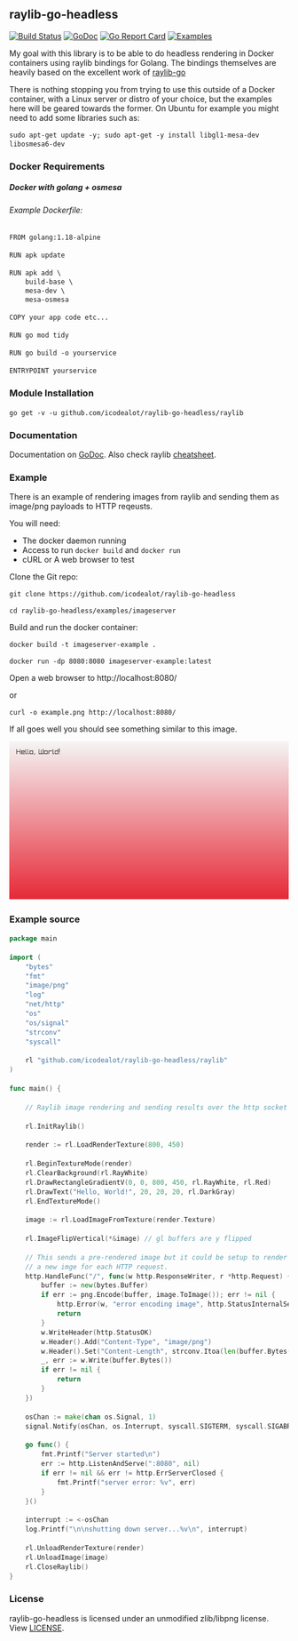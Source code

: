## raylib-go-headless
[![Build Status](https://github.com/icodealot/raylib-go-headless/actions/workflows/build.yml/badge.svg)](https://github.com/icodealot/raylib-go-headless/actions)
[![GoDoc](https://godoc.org/github.com/icodealot/raylib-go-headless/raylib?status.svg)](https://godoc.org/github.com/icodealot/raylib-go-headless/raylib)
[![Go Report Card](https://goreportcard.com/badge/github.com/icodealot/raylib-go)](https://goreportcard.com/report/github.com/icodealot/raylib-go-headless)
[![Examples](https://img.shields.io/badge/learn%20by-examples-0077b3.svg?style=flat-square)](https://github.com/icodealot/raylib-go-headless/tree/master/examples)

My goal with this library is to be able to do headless rendering in Docker containers using raylib bindings for Golang. The bindings themselves are heavily based on the excellent work of [raylib-go](https://github.com/gen2brain/raylib-go)

There is nothing stopping you from trying to use this outside of a Docker container, with a Linux server or distro of your choice, but the examples here will be geared towards the former. On Ubuntu for example you might need to add some libraries such as:

```
sudo apt-get update -y; sudo apt-get -y install libgl1-mesa-dev libosmesa6-dev
```

### Docker Requirements

##### Docker with golang + osmesa

###### Example Dockerfile: 
    
	FROM golang:1.18-alpine
  
    RUN apk update

	RUN apk add \
        build-base \
        mesa-dev \
        mesa-osmesa

    COPY your app code etc...

	RUN go mod tidy

	RUN go build -o yourservice

	ENTRYPOINT yourservice


### Module Installation

    go get -v -u github.com/icodealot/raylib-go-headless/raylib

### Documentation

Documentation on [GoDoc](https://godoc.org/github.com/icodealot/raylib-go-headless/raylib). Also check raylib [cheatsheet](http://www.raylib.com/cheatsheet/cheatsheet.html).

### Example

There is an example of rendering images from raylib and sending them as image/png payloads to HTTP reqeusts.

You will need:

- The docker daemon running
- Access to run ```docker build``` and ```docker run```
- cURL or A web browser to test

Clone the Git repo:
```
git clone https://github.com/icodealot/raylib-go-headless
```

```
cd raylib-go-headless/examples/imageserver
```

Build and run the docker container:
```
docker build -t imageserver-example .
```

```
docker run -dp 8080:8080 imageserver-example:latest
```

Open a web browser to http://localhost:8080/

or

```
curl -o example.png http://localhost:8080/
```

If all goes well you should see something similar to this image.

![example](./examples/imageserver/example.png)

### Example source

```go
package main

import (
	"bytes"
	"fmt"
	"image/png"
	"log"
	"net/http"
	"os"
	"os/signal"
	"strconv"
	"syscall"

	rl "github.com/icodealot/raylib-go-headless/raylib"
)

func main() {

	// Raylib image rendering and sending results over the http socket

	rl.InitRaylib()

	render := rl.LoadRenderTexture(800, 450)

	rl.BeginTextureMode(render)
	rl.ClearBackground(rl.RayWhite)
	rl.DrawRectangleGradientV(0, 0, 800, 450, rl.RayWhite, rl.Red)
	rl.DrawText("Hello, World!", 20, 20, 20, rl.DarkGray)
	rl.EndTextureMode()

	image := rl.LoadImageFromTexture(render.Texture)

	rl.ImageFlipVertical(*&image) // gl buffers are y flipped

	// This sends a pre-rendered image but it could be setup to render
	// a new imge for each HTTP request.
	http.HandleFunc("/", func(w http.ResponseWriter, r *http.Request) {
		buffer := new(bytes.Buffer)
		if err := png.Encode(buffer, image.ToImage()); err != nil {
			http.Error(w, "error encoding image", http.StatusInternalServerError)
			return
		}
		w.WriteHeader(http.StatusOK)
		w.Header().Add("Content-Type", "image/png")
		w.Header().Set("Content-Length", strconv.Itoa(len(buffer.Bytes())))
		_, err := w.Write(buffer.Bytes())
		if err != nil {
			return
		}
	})

	osChan := make(chan os.Signal, 1)
	signal.Notify(osChan, os.Interrupt, syscall.SIGTERM, syscall.SIGABRT)

	go func() {
		fmt.Printf("Server started\n")
		err := http.ListenAndServe(":8080", nil)
		if err != nil && err != http.ErrServerClosed {
			fmt.Printf("server error: %v", err)
		}
	}()

	interrupt := <-osChan
	log.Printf("\n\nshutting down server...%v\n", interrupt)

	rl.UnloadRenderTexture(render)
	rl.UnloadImage(image)
	rl.CloseRaylib()
}
```

### License

raylib-go-headless is licensed under an unmodified zlib/libpng license. View [LICENSE](https://github.com/icodealot/raylib-go-headless/blob/master/LICENSE).
